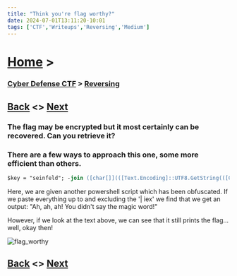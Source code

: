 ```yaml
---
title: "Think you're flag worthy?"
date: 2024-07-01T13:11:20-10:01
tags: ['CTF','Writeups','Reversing','Medium']
---
```



# [Home](https://jjolley91.github.io/blog/) >

###  [Cyber Defense CTF](https://jjolley91.github.io/blog/level_effect_cyber_defense_ctf_2024/) >  [Reversing](https://jjolley91.github.io/blog/level_effect_cyber_defense_ctf_2024/reversing/)

## [Back](https://jjolley91.github.io/blog/level_effect_cyber_defense_ctf_2024/reversing/cradle_1_2)  <> [Next](https://jjolley91.github.io/blog/level_effect_cyber_defense_ctf_2024/reversing/shortcut)

### The flag may be encrypted but it most certainly can be recovered. Can you retrieve it?

### There are a few ways to approach this one, some more efficient than others.

```ps
$key = "seinfeld"; -join ([char[]](([Text.Encoding]::UTF8.GetString(([Convert]::FromBase64String("GgNJRkdFNxcHFwAAAThWXjoWJxsKCSMWNggZGh9NNzcKFh0LC0spCgUMGwEICAkKBzhTVCEAGCEdEwAcCQsBAR0RPw8UDA0GHwBBSTYpKSUgIE5HT0xMH3lFSU5GQQoIEgJJU0ZHAAEFAAULAAMJBwceGgsUAAINBxw2AAkSEUZ5RUlORjIeDQcARCETERwRB0VLLwUGCRcARQ4cBwsYARdJSRoOAEwCHwQOTg8WVkRXAwUPAUdmGVMABR0DRRduU0VJTjEXBRAWSCYbEhUZEFNHKAZKRQ0MX0UIBkdFNQsGRQ0HAgtLEFMWCBdGEQQBUwgICQ8GTBMcFw1PRG8R") | % { [char]($_ -bxor [byte][char]$key[$i++ % $key.Length]) } -begin { $i=0 }))))) | iex
```

Here, we are given another powershell script which has been obfuscated. If we paste everything up to and excluding the '| iex' we find that we get an output: "Ah, ah, ah! You didn't say the magic word!"

However, if we look at the text above, we can see that it still prints the flag... well, okay then! 


![flag_worthy](https://github.com/jjolley91/blog/blob/main/static/le_ctf_24/flag_worthy.png?raw=true)


## [Back](https://jjolley91.github.io/blog/level_effect_cyber_defense_ctf_2024/reversing/cradle_1_2)  <> [Next](https://jjolley91.github.io/blog/level_effect_cyber_defense_ctf_2024/reversing/shortcut)